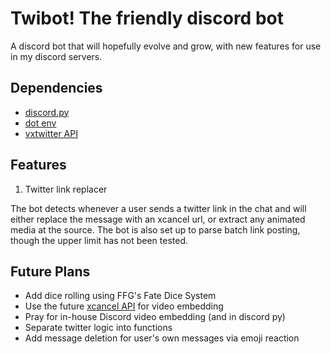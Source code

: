 # Twibot! The friendly discord bot

A discord bot that will hopefully evolve and grow, with new features for use in my discord servers.

## Dependencies

- [discord.py](https://discordpy.readthedocs.io/en/stable/)
- [dot env](https://pypi.org/project/python-dotenv/)
- [vxtwitter API](https://github.com/dylanpdx/BetterTwitFix/blob/main/api.md)

## Features

1. Twitter link replacer

The bot detects whenever a user sends a twitter link in the chat and will either replace the message with an xcancel url, or extract any animated media at the source. The bot is also set up to parse batch link posting, though the upper limit has not been tested.

## Future Plans

- Add dice rolling using FFG's Fate Dice System
- Use the future [xcancel API](https://github.com/unixfox/nitter-fork) for video embedding
- Pray for in-house Discord video embedding (and in discord py)
- Separate twitter logic into functions
- Add message deletion for user's own messages via emoji reaction
